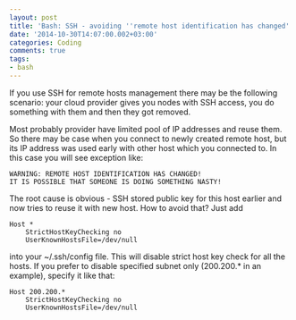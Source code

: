 ```yaml
---
layout: post
title: 'Bash: SSH - avoiding ''remote host identification has changed'' error'
date: '2014-10-30T14:07:00.002+03:00'
categories: Coding
comments: true
tags:
- bash
---
```


If you use SSH for remote hosts management there may be the following scenario: your cloud provider gives you nodes with SSH access, you do something with them and then they got removed.

Most probably provider have limited pool of IP addresses and reuse them. So there may be case when you connect to newly created remote host, but its IP address was used early with other host which you connected to. In this case you will see exception like:

	WARNING: REMOTE HOST IDENTIFICATION HAS CHANGED!
	IT IS POSSIBLE THAT SOMEONE IS DOING SOMETHING NASTY!

The root cause is obvious - SSH stored public key for this host earlier and now tries to reuse it with new host.
How to avoid that? Just add

	Host *
		StrictHostKeyChecking no
		UserKnownHostsFile=/dev/null

into your ~/.ssh/config file. This will disable strict host key check for all the hosts. If you prefer to disable specified subnet only (200.200.* in an example), specify it like that:


	Host 200.200.*
		StrictHostKeyChecking no
		UserKnownHostsFile=/dev/null